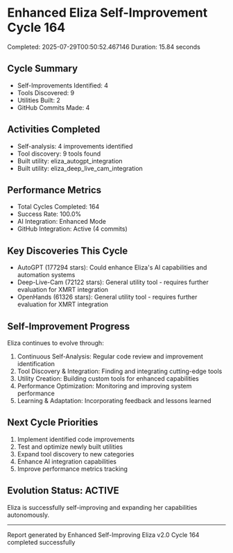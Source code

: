 # Enhanced Eliza Self-Improvement Cycle 164
Completed: 2025-07-29T00:50:52.467146
Duration: 15.84 seconds

## Cycle Summary
- Self-Improvements Identified: 4
- Tools Discovered: 9
- Utilities Built: 2
- GitHub Commits Made: 4

## Activities Completed
- Self-analysis: 4 improvements identified
- Tool discovery: 9 tools found
- Built utility: eliza_autogpt_integration
- Built utility: eliza_deep_live_cam_integration

## Performance Metrics
- Total Cycles Completed: 164
- Success Rate: 100.0%
- AI Integration: Enhanced Mode
- GitHub Integration: Active (4 commits)

## Key Discoveries This Cycle
- AutoGPT (177294 stars): Could enhance Eliza's AI capabilities and automation systems
- Deep-Live-Cam (72122 stars): General utility tool - requires further evaluation for XMRT integration
- OpenHands (61326 stars): General utility tool - requires further evaluation for XMRT integration

## Self-Improvement Progress
Eliza continues to evolve through:
1. Continuous Self-Analysis: Regular code review and improvement identification
2. Tool Discovery & Integration: Finding and integrating cutting-edge tools
3. Utility Creation: Building custom tools for enhanced capabilities
4. Performance Optimization: Monitoring and improving system performance
5. Learning & Adaptation: Incorporating feedback and lessons learned

## Next Cycle Priorities
1. Implement identified code improvements
2. Test and optimize newly built utilities
3. Expand tool discovery to new categories
4. Enhance AI integration capabilities
5. Improve performance metrics tracking

## Evolution Status: ACTIVE
Eliza is successfully self-improving and expanding her capabilities autonomously.

---
Report generated by Enhanced Self-Improving Eliza v2.0
Cycle 164 completed successfully
